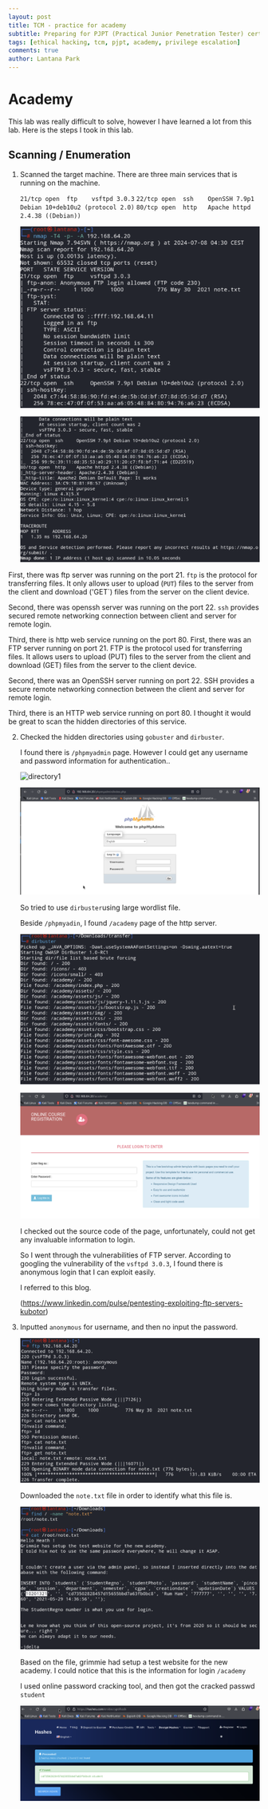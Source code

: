 ```yaml
---
layout: post
title: TCM - practice for academy
subtitle: Preparing for PJPT (Practical Junior Penetration Tester) certification by walking through academy lab from TCM
tags: [ethical hacking, tcm, pjpt, academy, privilege escalation]
comments: true
author: Lantana Park
---
```


# Academy

This lab was really difficult to solve, however I have learned a lot from this lab. Here is the steps I took in this lab.

## Scanning / Enumeration

1. Scanned the target machine. There are three main services that is running on the machine.

   `21/tcp open  ftp 	vsftpd 3.0.3`
   `22/tcp open  ssh 	OpenSSH 7.9p1 Debian 10+deb10u2 (protocol 2.0)`
   `80/tcp open  http	Apache httpd 2.4.38 ((Debian))`

   ![nmapScanning1](../assets/img/academy/Screenshot%202024-07-08%20at%2021.18.27.png)

   ![nmapScanning2](../assets/img/academy/Screenshot%202024-07-08%20at%2021.18.39.png)

First, there was ftp server was running on the port 21. `ftp` is the protocol for transferring files. It only allows user to upload (`PUT`) files to the server from the client and download ('GET`) files from the server on the client device.

Second, there was openssh server was running on the port 22. `ssh` provides secured remote networking connection between client and server for remote login.

Third, there is http web service running on the port 80. First, there was an FTP server running on port 21. FTP is the protocol used for transferring files. It allows users to upload (PUT) files to the server from the client and download (GET) files from the server to the client device.

Second, there was an OpenSSH server running on port 22. SSH provides a secure remote networking connection between the client and server for remote login.

Third, there is an HTTP web service running on port 80. I thought it would be great to scan the hidden directories of this service.

2. Checked the hidden directories using `gobuster` and `dirbuster`.

   I found there is `/phpmyadmin` page. However I could get any username and password information for authentication..

   ![directory1](../assets/img/academy/)

   ![directory2](../assets/img/academy/Screenshot%202024-07-08%20at%2021.37.52.png)

   So tried to use `dirbuster`using large wordlist file.

   Beside `/phpmyadin`, I found `/academy` page of the http server.

   ![academy1](../assets/img/academy/Screenshot%202024-07-08%20at%2021.49.37.png)

   ![academy2](../assets/img/academy/Screenshot%202024-07-08%20at%2021.51.13.png)

   I checked out the source code of the page, unfortunately, could not get any invaluable information to login.

   So I went through the vulnerabilities of FTP server. According to googling the vulnerability of the `vsftpd 3.0.3`, I found there is anonymous login that I can exploit easily. 

   I referred to this blog. 

   (https://www.linkedin.com/pulse/pentesting-exploiting-ftp-servers-kubotor)

3. Inputted `anonymous` for username, and then no input the password. 

    ![ftpLogin1](../assets/img/academy/Screenshot%202024-07-08%20at%2021.59.10.png)

    Downloaded the `note.txt` file in order to identify what this file is. 

    ![ftpLogin2](../assets/img/academy/Screenshot%202024-07-08%20at%2021.59.28.png)

    Based on the file, grimmie had setup a test website for the new academy. I could notice that this is the information for login `/academy`  

    I used online password cracking tool, and then got the cracked passwd `student`

    ![password](../assets/img/academy/Screenshot%202024-07-08%20at%2013.49.21.png)





